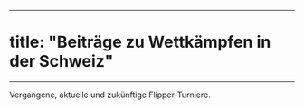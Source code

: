
---
# title: "Beiträge zu Wettkämpfen in der Schweiz"
---
Vergangene, aktuelle und zukünftige Flipper-Turniere.
